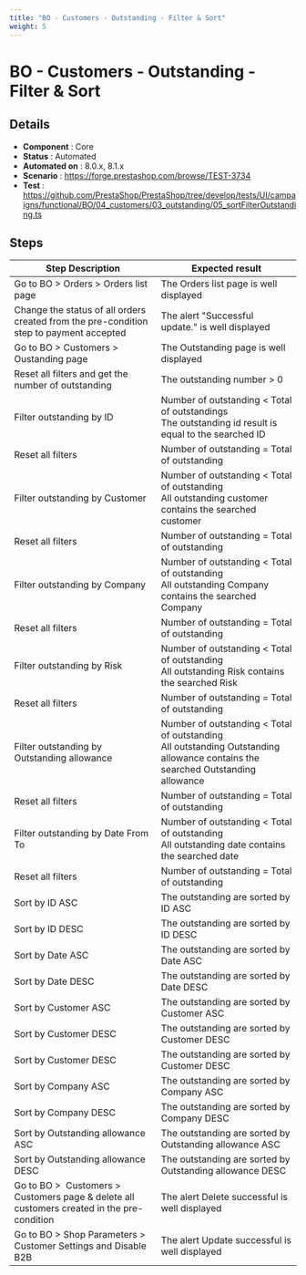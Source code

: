 ```yaml
---
title: "BO - Customers - Outstanding - Filter & Sort"
weight: 5
---
```


# BO - Customers - Outstanding - Filter & Sort
## Details
* **Component** : Core
* **Status** : Automated
* **Automated on** : 8.0.x, 8.1.x
* **Scenario** : https://forge.prestashop.com/browse/TEST-3734
* **Test** : https://github.com/PrestaShop/PrestaShop/tree/develop/tests/UI/campaigns/functional/BO/04_customers/03_outstanding/05_sortFilterOutstanding.ts

## Steps
| Step Description | Expected result |
| ----- | ----- |
| Go to BO > Orders > Orders list page | The Orders list page is well displayed |
| Change the status of all orders created from the pre-condition step to payment accepted | The alert "Successful update." is well displayed |
| Go to BO > Customers > Oustanding page | The Outstanding page is well displayed |
| Reset all filters and get the number of outstanding | The outstanding number > 0 |
| Filter outstanding by ID | Number of outstanding < Total of outstandings<br>The outstanding id result is equal to the searched ID |
| Reset all filters | Number of outstanding = Total of outstanding |
| Filter outstanding by Customer | Number of outstanding < Total of outstanding<br>All outstanding customer contains the searched customer |
| Reset all filters | Number of outstanding = Total of outstanding |
| Filter outstanding by Company | Number of outstanding < Total of outstanding<br>All outstanding Company contains the searched Company |
| Reset all filters | Number of outstanding = Total of outstanding |
| Filter outstanding by Risk | Number of outstanding < Total of outstanding<br>All outstanding Risk contains the searched Risk |
| Reset all filters | Number of outstanding = Total of outstanding |
| Filter outstanding by Outstanding allowance | Number of outstanding < Total of outstanding<br>All outstanding Outstanding allowance contains the searched Outstanding allowance |
| Reset all filters | Number of outstanding = Total of outstanding |
| Filter outstanding by Date From To | Number of outstanding < Total of outstanding<br>All outstanding date contains the searched date |
| Reset all filters | Number of outstanding = Total of outstanding |
| Sort by ID ASC | The outstanding are sorted by ID ASC |
| Sort by ID DESC | The outstanding are sorted by ID DESC |
| Sort by Date ASC | The outstanding are sorted by Date ASC |
| Sort by Date DESC | The outstanding are sorted by Date DESC |
| Sort by Customer ASC | The outstanding are sorted by Customer ASC |
| Sort by Customer DESC | The outstanding are sorted by Customer DESC |
| Sort by Customer DESC | The outstanding are sorted by Customer DESC |
| Sort by Company ASC | The outstanding are sorted by Company ASC |
| Sort by Company DESC | The outstanding are sorted by Company DESC |
| Sort by Outstanding allowance ASC | The outstanding are sorted by Outstanding allowance ASC |
| Sort by Outstanding allowance DESC | The outstanding are sorted by Outstanding allowance DESC |
| Go to BO >  Customers > Customers page & delete all customers created in the pre-condition | The alert Delete successful is well displayed |
| Go to BO > Shop Parameters > Customer Settings and Disable B2B | The alert Update successful is well displayed |
